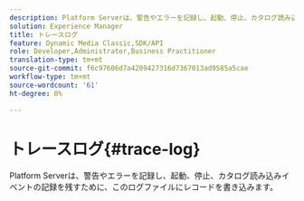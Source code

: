 ```yaml
---
description: Platform Serverは、警告やエラーを記録し、起動、停止、カタログ読み込みイベントの記録を残すために、このログファイルにレコードを書き込みます。
solution: Experience Manager
title: トレースログ
feature: Dynamic Media Classic,SDK/API
role: Developer,Administrator,Business Practitioner
translation-type: tm+mt
source-git-commit: f6c97606d7a4209427316d7367013ad9585a5cae
workflow-type: tm+mt
source-wordcount: '61'
ht-degree: 0%

---
```



# トレースログ{#trace-log}

Platform Serverは、警告やエラーを記録し、起動、停止、カタログ読み込みイベントの記録を残すために、このログファイルにレコードを書き込みます。

